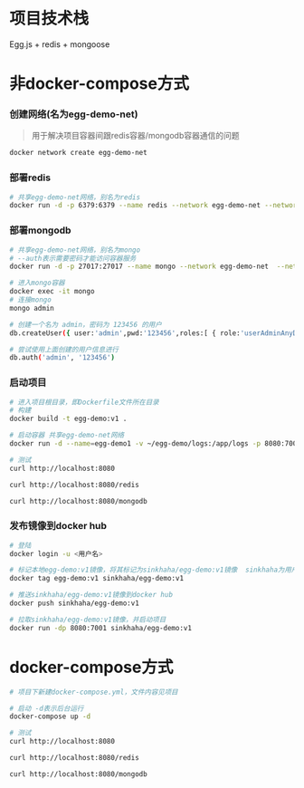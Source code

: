 # 项目技术栈
Egg.js + redis + mongoose



# 非docker-compose方式

###  创建网络(名为egg-demo-net)

> 用于解决项目容器间跟redis容器/mongodb容器通信的问题

```bash
docker network create egg-demo-net
```

#### 

### 部署redis

```bash
# 共享egg-demo-net网络，别名为redis
docker run -d -p 6379:6379 --name redis --network egg-demo-net --network-alias redis redis:latest
```



### 部署mongodb

```bash
# 共享egg-demo-net网络，别名为mongo
# --auth表示需要密码才能访问容器服务
docker run -d -p 27017:27017 --name mongo --network egg-demo-net  --network-alias mongo mongo:4.4.13 --auth

# 进入mongo容器
docker exec -it mongo 
# 连接mongo
mongo admin

# 创建一个名为 admin，密码为 123456 的用户
db.createUser({ user:'admin',pwd:'123456',roles:[ { role:'userAdminAnyDatabase', db: 'admin'},"readWriteAnyDatabase"]});

# 尝试使用上面创建的用户信息进行
db.auth('admin', '123456')
```

### 启动项目

```bash
# 进入项目根目录，即Dockerfile文件所在目录
# 构建
docker build -t egg-demo:v1 .

# 启动容器 共享egg-demo-net网络
docker run -d --name=egg-demo1 -v ~/egg-demo/logs:/app/logs -p 8080:7001 --network egg-demo-net egg-demo:v1

# 测试
curl http://localhost:8080

curl http://localhost:8080/redis

curl http://localhost:8080/mongodb
```

### 发布镜像到docker hub

```bash
# 登陆
docker login -u <用户名>

# 标记本地egg-demo:v1镜像，将其标记为sinkhaha/egg-demo:v1镜像  sinkhaha为用户名
docker tag egg-demo:v1 sinkhaha/egg-demo:v1

# 推送sinkhaha/egg-demo:v1镜像到docker hub
docker push sinkhaha/egg-demo:v1

# 拉取sinkhaha/egg-demo:v1镜像，并启动项目
docker run -dp 8080:7001 sinkhaha/egg-demo:v1
```



# docker-compose方式

```bash
# 项目下新建docker-compose.yml，文件内容见项目

# 启动 -d表示后台运行
docker-compose up -d

# 测试
curl http://localhost:8080

curl http://localhost:8080/redis

curl http://localhost:8080/mongodb
```

